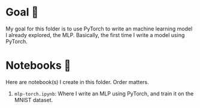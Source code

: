 # Goal 🎯

My goal for this folder is to use PyTorch to write an machine learning model I already explored, the MLP. Basically, the first time I write a model using PyTorch.

# Notebooks 📓

Here are notebook(s) I create in this folder. Order matters.

1. `mlp-torch.ipynb`: Where I write an MLP using PyTorch, and train it on the MNIST dataset.